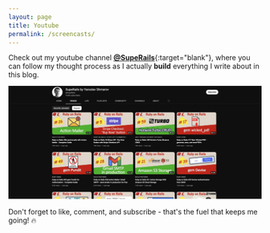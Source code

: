```yaml
---
layout: page
title: Youtube
permalink: /screencasts/
---
```


Check out my youtube channel [**@SupeRails**](https://www.youtube.com/channel/UCyr6ZTmztFW3FB4qG_97FoA){:target="blank"}, where you can follow my thought process as I actually **build** everything I write about in this blog.

![episodes-thumbnail.png](/assets/static-pages/episodes-thumbnail.png)

Don't forget to like, comment, and subscribe - that's the fuel that keeps me going! 🔥
